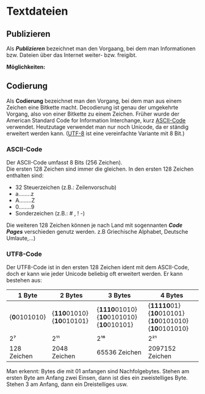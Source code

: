 # Textdateien

## Publizieren

Als ***Publizieren*** bezeichnet man den Vorgaang, bei dem man Informationen bzw. Dateien über das Internet weiter- bzw. freigibt.

**Möglichkeiten:**


## Codierung

Als **Codierung** bezeichnet man den Vorgang, bei dem man aus einem Zeichen eine Bitkette macht. Decodierung ist genau der umgekehrte Vorgang, also von einer Bitkette zu einem Zeichen. 
Früher wurde der American Standard Code for Information Interchange, kurz [ASCII-Code](https://de.wikipedia.org/wiki/American_Standard_Code_for_Information_Interchange) verwendet.
Heutzutage verwendet man nur noch Unicode, da er ständig erweitert werden kann. ([UTF-8](https://de.wikipedia.org/wiki/UTF-8) ist eine vereinfachte Variante mit 8 Bit.)

### ASCII-Code

Der ASCII-Code umfasst 8 Bits (256 Zeichen).  
Die ersten 128 Zeichen sind immer die gleichen. In den ersten 128 Zeichen enthalten sind:

* 32 Steuerzeichen (z.B.: Zeilenvorschub)
* a........z
* A........Z
* 0........9
* Sonderzeichen (z.B.: # , ! -)

Die weiteren 128 Zeichen können je nach Land mit sogennanten ***Code Pages*** verschieden genutz werden.
z.B Griechische Alphabet, Deutsche Umlaute,...)

### UTF8-Code
Der UTF8-Code ist in den ersten 128 Zeichen ident mit dem ASCII-Code, doch er kann wie jeder Unicode beliebig oft erweitert werden.
Er kann bestehen aus:

| 1 Byte | 2 Bytes | 3 Bytes | 4 Bytes | 
| ----------- | ------------ | ------------------ | ----------------- |
| {**0**0101010} | {**110**01010} {**10**010101} | {**1110**01010} {**10**0101010} {**10**010101} | {**11110**01} {**10**010101} {**10**0101010} {**10**0101010} |  
| 2⁷ | 2¹¹ | 2¹⁶ | 2²¹ |
| 128 Zeichen | 2048 Zeichen | 65536 Zeichen | 2097152 Zeichen |

Man erkennt: Bytes die mit 01 anfangen sind Nachfolgebytes. Stehen am ersten Byte am Anfang zwei Einsen, dann ist dies ein zweistelliges Byte. Stehen 3 am Anfang, dann ein Dreistelliges usw.  



